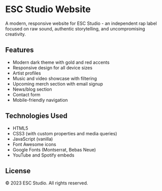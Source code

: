 # ESC Studio Website

A modern, responsive website for ESC Studio - an independent rap label focused on raw sound, authentic storytelling, and uncompromising creativity.

## Features

- Modern dark theme with gold and red accents
- Responsive design for all device sizes
- Artist profiles
- Music and video showcase with filtering
- Upcoming merch section with email signup
- News/blog section
- Contact form
- Mobile-friendly navigation

## Technologies Used

- HTML5
- CSS3 (with custom properties and media queries)
- JavaScript (vanilla)
- Font Awesome icons
- Google Fonts (Montserrat, Bebas Neue)
- YouTube and Spotify embeds

## License

© 2023 ESC Studio. All rights reserved.